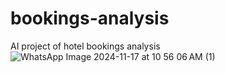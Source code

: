 # bookings-analysis
AI project of hotel bookings analysis
![WhatsApp Image 2024-11-17 at 10 56 06 AM (1)](https://github.com/user-attachments/assets/aa2a8448-277e-4e05-bad7-d2fa933fe7b9)
